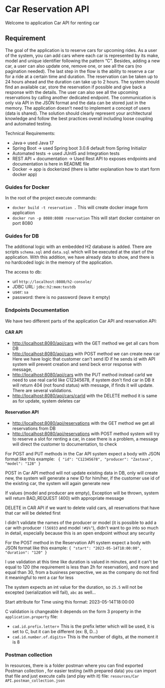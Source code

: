 # Car Reservation API 
Welcome to application Car API for renting car

## Requirement

The goal of the application is to reserve cars for upcoming rides.
As a user of the system, you can add cars where each car is represented by its make, model and unique identifier following the pattern “C<number>”.
Besides, adding a new car, a user can also update one, remove one, or see all the cars (no pagination needed).
The last step in the flow is the ability to reserve a car for a ride at a certain time and duration. The reservation can be taken up to 24 hours ahead and the duration can take up to 2 hours. The system should find an available car, store the reservation if possible and give back a response with the details. The user can also see all the upcoming reservations by calling another dedicated endpoint.
The communication is only via API in the JSON format and the data can be stored just in the memory. The application doesn’t need to implement a concept of users (data is shared).
The solution should clearly represent your architectural knowledge and follow the best practices overall including loose coupling and automated testing.

Technical Requirements:
* Java-> used Java 17
* Spring Boot -> used Spring boot 3.0.6 default from Spring Initializr
* Automated tests -> used JUnit5 and Integration tests
* REST API + documentation -> Used Rest API to exposes endpoints and documentation is here in README file
* Docker -> app is dockerized (there is latter explanation how to start form docker app)

### Guides for Docker

In the root of the project execute commands:

* `docker build -t reservation .`
  This will create docker image form application
* `docker run -p 8080:8080 reservation`
  This will start docker container on port 8080 

### Guides for DB

The additional logic with an embedded H2 database is added. There are scripts `schema.sql` and `data.sql` which will be executed at the start of the application.
With this addition, we have already data to show, and there is no hardcoded logic in the memory of the application.

The access to db:
* url `http://localhost:8080/h2-console/`
* JDBC URL: `jdbc:h2:mem:testdb`
* user: `sa`
* password: there is no password (leave it empty)


### Endpoints Documentation

We have two different parts of the application Car API and reservation API:

#### CAR API

* [http://localhost:8080/api/cars](http://localhost:8080/api/cars) with the GET method we get all cars from DB
* [http://localhost:8080/api/cars](http://localhost:8080/api/cars)  with POST method we can create new car 
Here we have logic that customer can't send ID if he sends id with API system will prevent creation and send beck error response with message,
* [http://localhost:8080/api/cars](http://localhost:8080/api/cars) with the PUT method instead carId we need to use real carId like C12345678, 
if system don't find car in DB it will return 404 (not found status) with message, if finds it will update. There are several validations.
* [http://localhost:8080/api/cars/carId](http://localhost:8080/api/cars/carId) with the DELETE method it is same as for update, system deletes car

#### Reservation API

* [http://localhost:8080/api/reservations](http://localhost:8080/api/reservations) with the GET method we get all reservations from DB
* [http://localhost:8080/api/reservations](http://localhost:8080/api/reservations) with POST method system will try to reserve a slot for renting a car,
  in case there is a problem, a message will direct the customer to documentation, to check

For POST and PUT methods in the Car API system expect a body with JSON format like this
example:
` {
"id": "C12345678",
"producer": "Zastava",
"model": "128"
}`

POST in Car API method will not update existing data in DB, only will create new, the system will generate a new ID for 
him/her, if the customer use id of the existing car, the system will again generate new

If values (model and producer are empty), Exception will be thrown, system will return BAD_REQUEST (400) with appropriate message 

DELETE in CAR API if we want to delete valid cars, all reservations that have that car will be deleted first

I didn't validate the names of the producer or model (it is possible to add a car with producer `!l56933` and model `!#$%^`),
didn't want to go into so much in detail, especially because this is an open endpoint without any security

For the POST method in the Reservation API system expect a body  with JSON format like this
example:
`{
"start": "2023-05-14T18:00:00",
"duration": "120"
}`

I use validation at this time like duration is valued in minutes, and it can't be equal to 120 (the requirement is less than 2h for reservation),
and more and equal than 30, from a business perspective, we as the company do not find it meaningful to rent a car for less

The system expects an int value for the duration, so `25.5` will not be excepted (serialization will fail), `abc` as well...

Start attribute for Time using this format: 2023-05-14T18:00:00

C<number> validation is changeable it depends on the form 3 property in the `application.property` file:
* `cad.id.prefix.letter`= This is the prefix letter which will be used, it is set to C, but it can be different (ex: B, D...)
* `cad.id.number.of.digits`= This is the number of digits, at the moment it is 8 

### Postman collection

In resources, there is a folder postman where you can find exported Postman collection , for easier testing (with prepared data)
you can import that file and just execute calls (and play with it)
file: `resources/Car API.postman_collection.json`

